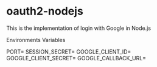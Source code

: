# oauth2-nodejs

This is the implementation of login with Google in Node.js

Environments Variables

PORT=
SESSION_SECRET=
GOOGLE_CLIENT_ID=
GOOGLE_CLIENT_SECRET=
GOOGLE_CALLBACK_URL=

